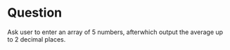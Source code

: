 # Question

Ask user to enter an array of 5 numbers, afterwhich output the average up to 2 decimal places.